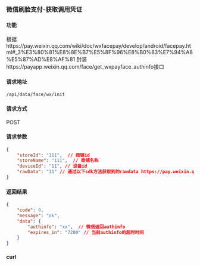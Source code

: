 ### 微信刷脸支付-获取调用凭证

#### 功能
根据https://pay.weixin.qq.com/wiki/doc/wxfacepay/develop/android/facepay.html#_3%E3%80%81%E8%8E%B7%E5%8F%96%E8%B0%83%E7%94%A8%E5%87%AD%E8%AF%81
封装https://payapp.weixin.qq.com/face/get_wxpayface_authinfo接口

#### 请求地址
```text
/api/data/face/wx/init
```

#### 请求方式
POST

#### 请求参数
```json
{
	"storeId": "111",  // 商铺id
	"storeName": "111",  // 商铺名称
	"deviceId": "11", // 设备id
	"rawData": "11" // 通过以下sdk方法获取到的rawdata https://pay.weixin.qq.com/wiki/doc/wxfacepay/develop/android/facepay.html#_2%E3%80%81%E8%8E%B7%E5%8F%96%E6%95%B0%E6%8D%AE
}

```

#### 返回结果

```json
{
	"code": 0,
	"message": "ok",
	"data": {
		"authinfo": "xx",  // 微信返回authinfo
		"expires_in": "7200" // 当前authinfo的超时时间
	}
}
```

#### curl

